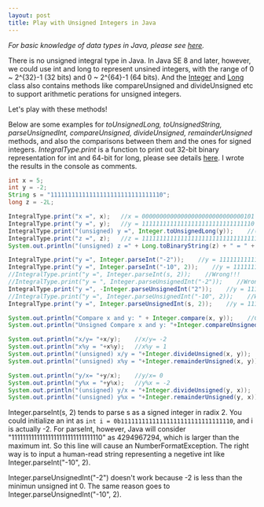 ```yaml
---
layout: post
title: Play with Unsigned Integers in Java
---
```

_For basic knowledge of data types in Java, please see [here](http://zhtiansweet.github.io/Java-Notes-2/)._

There is no unsigned integral type in Java. In Java SE 8 and later, however, we could use int and long to represent unsined integers, with the range of 0 ~ 2^{32}-1 (32 bits) and 0 ~ 2^{64}-1 (64 bits). And the [Integer][1] and [Long][2] class also contains methods like compareUnsigned and divideUnsigned etc to support arithmetic perations for unsigned integers. 

Let's play with these methods! 

[1]: https://docs.oracle.com/javase/8/docs/api/java/lang/Integer.html
[2]: https://docs.oracle.com/javase/8/docs/api/java/lang/Long.html

Below are some examples for _toUnsignedLong, toUnsignedString, parseUnsignedInt, compareUnsigned, divideUnsigned, remainderUnsigned_ methods, and also the comparisons between them and the ones for signed integers. _IntegralType.print_ is a function to print out 32-bit binary representation for int and 64-bit for long, please see details <a href="http://zhtiansweet.github.io/Java-Integral-Types/#binary">here</a>. I wrote the results in the console as comments. 

```java
int x = 5;
int y = -2;
String s = "11111111111111111111111111111110";
long z = -2L;

IntegralType.print("x =", x);   //x = 00000000000000000000000000000101 = 5
IntegralType.print("y =", y);   //y = 11111111111111111111111111111110 = -2
IntegralType.print("(unsigned) y =", Integer.toUnsignedLong(y));    //(unsigned) y = 0000000000000000000000000000000011111111111111111111111111111110 = 4294967294
IntegralType.print("z =", z);   //z = 1111111111111111111111111111111111111111111111111111111111111110 = -2
System.out.println("(unsigned) z =" + Long.toBinaryString(z) + " = " + Long.toUnsignedString(z));   //(unsigned) z =1111111111111111111111111111111111111111111111111111111111111110 = 18446744073709551614

IntegralType.print("y =", Integer.parseInt("-2"));    //y = 11111111111111111111111111111110 = -2
IntegralType.print("y =", Integer.parseInt("-10", 2));    //y = 11111111111111111111111111111110 = -2
//IntegralType.print("y =", Integer.parseInt(s, 2));    //Wrong!!!
//IntegralType.print("y = ", Integer.parseUnsignedInt("-2"));    //Wrong!!!
IntegralType.print("y =", -Integer.parseUnsignedInt("2"));    //y = 11111111111111111111111111111110 = -2
//IntegralType.print("y =", Integer.parseUnsignedInt("-10", 2));    //Wrong!!!
IntegralType.print("y =", Integer.parseUnsignedInt(s, 2));    //y = 11111111111111111111111111111110 = -2

System.out.println("Compare x and y: " + Integer.compare(x, y));    //Compare x and y: 1
System.out.println("Unsigned Compare x and y: "+Integer.compareUnsigned(x, y));   //Unsigned Compare x and y: -1

System.out.println("x/y= "+x/y);    //x/y= -2
System.out.println("x%y = "+x%y);   //x%y = 1    
System.out.println("(unsigned) x/y = "+Integer.divideUnsigned(x, y));   //(unsigned) x/y = 0
System.out.println("(unsigned) x%y = "+Integer.remainderUnsigned(x, y));    //(unsigned) x%y = 5

System.out.println("y/x= "+y/x);    //y/x= 0
System.out.println("y%x = "+y%x);   //y%x = -2
System.out.println("(unsigned) y/x = "+Integer.divideUnsigned(y, x));   //(unsigned) y/x = 858993458
System.out.println("(unsigned) y%x = "+Integer.remainderUnsigned(y, x));    //(unsigned) y%x = 4
```

Integer.parseInt(s, 2) tends to parse s as a signed integer in radix 2. You could initialize an int as ```int i = 0b11111111111111111111111111111110```, and i is actually -2. For parseInt, however, Java will consider "11111111111111111111111111111110" as 4294967294, which is larger than the maximum int. So this line will cause an NumberFormatException. The right way is to input a human-read string representing a negetive int like Integer.parseInt("-10", 2).

Integer.parseUnsignedInt("-2") doesn't work because -2 is less than the minimun unsigned int 0. The same reason goes to Integer.parseUnsignedInt("-10", 2).

